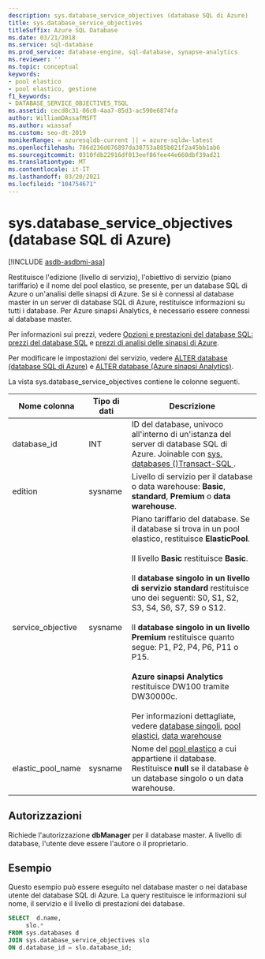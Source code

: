 ```yaml
---
description: sys.database_service_objectives (database SQL di Azure)
title: sys.database_service_objectives
titleSuffix: Azure SQL Database
ms.date: 03/21/2018
ms.service: sql-database
ms.prod_service: database-engine, sql-database, synapse-analytics
ms.reviewer: ''
ms.topic: conceptual
keywords:
- pool elastico
- pool elastico, gestione
f1_keywords:
- DATABASE_SERVICE_OBJECTIVES_TSQL
ms.assetid: cecd8c31-06c0-4aa7-85d3-ac590e6874fa
author: WilliamDAssafMSFT
ms.author: wiassaf
ms.custom: seo-dt-2019
monikerRange: = azuresqldb-current || = azure-sqldw-latest
ms.openlocfilehash: 786d236d676897da38753a885b021f2a45bb1ab6
ms.sourcegitcommit: 0310fdb22916df013eef86fee44e660dbf39ad21
ms.translationtype: MT
ms.contentlocale: it-IT
ms.lasthandoff: 03/20/2021
ms.locfileid: "104754671"
---
```

# <a name="sysdatabase_service_objectives-azure-sql-database"></a>sys.database_service_objectives (database SQL di Azure)
[!INCLUDE [asdb-asdbmi-asa](../../includes/applies-to-version/asdb-asdbmi-asa.md)]

Restituisce l'edizione (livello di servizio), l'obiettivo di servizio (piano tariffario) e il nome del pool elastico, se presente, per un database SQL di Azure o un'analisi delle sinapsi di Azure. Se si è connessi al database master in un server di database SQL di Azure, restituisce informazioni su tutti i database. Per Azure sinapsi Analytics, è necessario essere connessi al database master.  
  
  
 Per informazioni sui prezzi, vedere [Opzioni e prestazioni del database SQL: prezzi del database SQL](https://azure.microsoft.com/pricing/details/sql-database/) e [prezzi di analisi delle sinapsi di Azure](https://azure.microsoft.com/pricing/details/sql-data-warehouse/).  
  
 Per modificare le impostazioni del servizio, vedere [ALTER database (database SQL di Azure)](../../t-sql/statements/alter-database-transact-sql.md) e [ALTER database (Azure sinapsi Analytics)](../../t-sql/statements/alter-database-transact-sql.md?view=azure-sqldw-latest&preserve-view=true).  
  
 La vista sys.database_service_objectives contiene le colonne seguenti.  
  
|Nome colonna|Tipo di dati|Descrizione|  
|-----------------|---------------|-----------------|  
|database_id|INT|ID del database, univoco all'interno di un'istanza del server di database SQL di Azure. Joinable con [sys. databases &#40;&#41;Transact-SQL ](../../relational-databases/system-catalog-views/sys-databases-transact-sql.md).|  
|edition|sysname|Livello di servizio per il database o data warehouse: **Basic**, **standard**, **Premium** o **data warehouse**.|  
|service_objective|sysname|Piano tariffario del database. Se il database si trova in un pool elastico, restituisce **ElasticPool**.<br /><br /> Il livello **Basic** restituisce **Basic**.<br /><br /> Il **database singolo in un livello di servizio standard** restituisce uno dei seguenti: S0, S1, S2, S3, S4, S6, S7, S9 o S12.<br /><br /> Il **database singolo in un livello Premium** restituisce quanto segue: P1, P2, P4, P6, P11 o P15.<br /><br /> **Azure sinapsi Analytics** restituisce DW100 tramite DW30000c.<br /><br /> Per informazioni dettagliate, vedere [database singoli](/azure/sql-database/sql-database-dtu-resource-limits-single-databases/), [pool elastici](/azure/sql-database/sql-database-dtu-resource-limits-elastic-pools/), [data warehouse](/azure/sql-data-warehouse/what-is-a-data-warehouse-unit-dwu-cdwu/)|  
|elastic_pool_name|sysname|Nome del [pool elastico](/azure/azure-sql/database/elastic-pool-overview) a cui appartiene il database. Restituisce **null** se il database è un database singolo o un data warehouse.|  
  
## <a name="permissions"></a>Autorizzazioni  
 Richiede l'autorizzazione **dbManager** per il database master.  A livello di database, l'utente deve essere l'autore o il proprietario.  
  
## <a name="examples"></a>Esempio  
 Questo esempio può essere eseguito nel database master o nei database utente del database SQL di Azure. La query restituisce le informazioni sul nome, il servizio e il livello di prestazioni dei database.  
  
```sql  
SELECT  d.name,   
     slo.*    
FROM sys.databases d   
JOIN sys.database_service_objectives slo    
ON d.database_id = slo.database_id;  
  
```  
  

